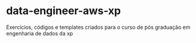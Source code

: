 # data-engineer-aws-xp
Exercícios, códigos e templates criados para o curso de pós graduação em engenharia de dados da xp
